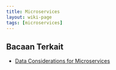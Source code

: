 ```yaml
---
title: Microservices
layout: wiki-page
tags: [microservices]
---
```


## Bacaan Terkait
- [Data Considerations for Microservices](https://docs.microsoft.com/en-us/azure/architecture/microservices/design/data-considerations) 

